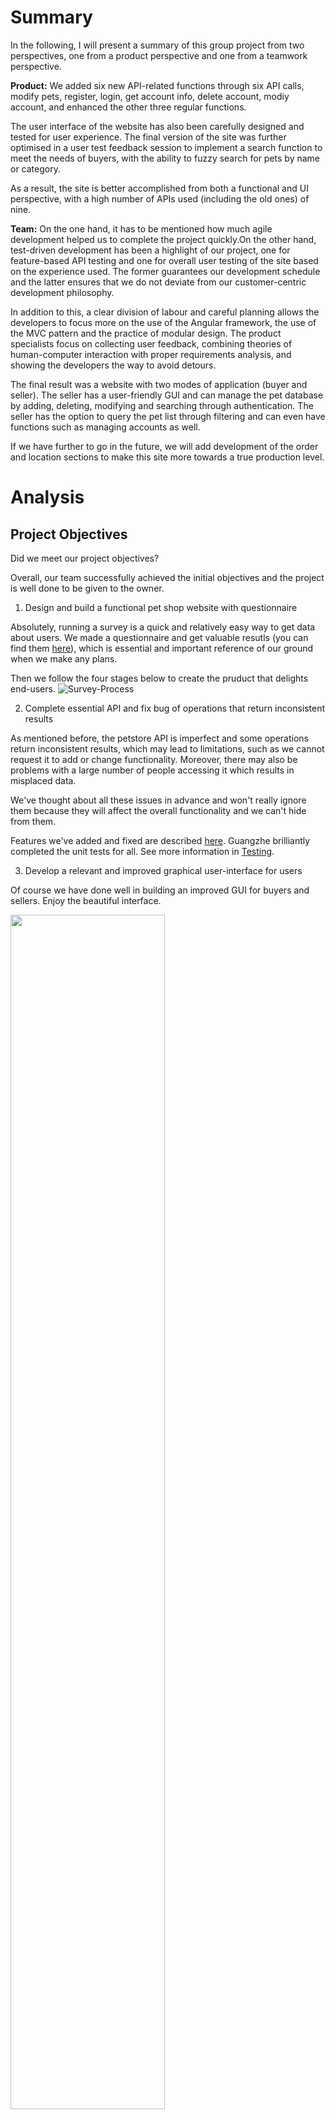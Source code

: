 # Summary

In the following, I will present a summary of this group project from two perspectives, one from a product perspective and one from a teamwork perspective.

**Product:**
We added six new API-related functions through six API calls, modify pets, register, login, get account info, delete account, modiy account, and enhanced the other three regular functions.

The user interface of the website has also been carefully designed and tested for user experience. The final version of the site was further optimised in a user test feedback session to implement a search function to meet the needs of buyers, with the ability to fuzzy search for pets by name or category.

As a result, the site is better accomplished from both a functional and UI perspective, with a high number of APIs used (including the old ones) of nine.

**Team:**
On the one hand, it has to be mentioned how much agile development helped us to complete the project quickly.On the other hand, test-driven development has been a highlight of our project, one for feature-based API testing and one for overall user testing of the site based on the experience used.  The former guarantees our development schedule and the latter ensures that we do not deviate from our customer-centric development philosophy.

In addition to this, a clear division of labour and careful planning allows the developers to focus more on the use of the Angular framework, the use of the MVC pattern and the practice of modular design. The product specialists focus on collecting user feedback, combining theories of human-computer interaction with proper requirements analysis, and showing the developers the way to avoid detours.

The final result was a website with two modes of application (buyer and seller). The seller has a user-friendly GUI and can manage the pet database by adding, deleting, modifying and searching through authentication. The seller has the option to query the pet list through filtering and can even have functions such as managing accounts as well.

If we have further to go in the future, we will add development of the order and location sections to make this site more towards a true production level. 

# Analysis

## Project Objectives

Did we meet our project objectives?

Overall, our team successfully achieved the initial objectives and the project is well done to be given to the owner.

1. Design and build a functional pet shop website with questionnaire

Absolutely, running a survey is a quick and relatively easy way to get data about users. We made a questionnaire and get valuable resutls (you can find them [here](https://github.com/GuangzheWen/web-softwaretools-plain/blob/main/report/Process.md#the-answers)), which is essential and important reference of our ground when we make any plans.

Then we follow the four stages below to create the pruduct that delights end-users.
![Survey-Process](https://github.com/GuangzheWen/web-softwaretools-plain/blob/main/images/Survey-Process.png)


2. Complete essential API and fix bug of operations that return inconsistent results

As mentioned before, the petstore API is imperfect and some operations return inconsistent results, which may lead to limitations, such as we cannot request it to add or change functionality. Moreover, there may also be problems with a large number of people accessing it which results in misplaced data.

We've thought about all these issues in advance and won't really ignore them because they will affect the overall functionality and we can't hide from them.

Features we've added and fixed are described [here](https://github.com/GuangzheWen/web-softwaretools-plain/blob/main/report/Background.md#description-of-all-features). Guangzhe brilliantly completed the unit tests for all. See more information in [Testing](https://github.com/GuangzheWen/web-softwaretools-plain/blob/main/report/Features.md#testing).

3. Develop a relevant and improved graphical user-interface for users

Of course we have done well in building an improved GUI for buyers and sellers. Enjoy the beautiful interface.

<img src="https://github.com/GuangzheWen/web-softwaretools-plain/blob/main/images/index.png" width = "70%" />

For more information refer to [Final UX](https://github.com/GuangzheWen/web-softwaretools-plain/blob/main/report/Front%20End%20UX.md#final-ux).

4. Demonstrate the website is satisfactory and attractive

Success of any software product depends upon the kind of user-experience it offers. We always keep the end-user in mind during the development process. We may develop a totally different system in the future, one criterion that every software is judged upon is whether it is user-friendly, despite having unique functionalities and features.

So we offered our initial website to potential users to collect their opinions and suggestions. Then we discuss their ideas internally. If they are reasonable, we decide to add or modify the sections accordingly. Here are features we added to make the website satisfactory and attractive after the feedback.

- User request to add a search function
- User request to change the search function from an exact search to a fuzzy search
- Post an example of input next to the find box
- FIxed searching input as case insensitive

5. Engage in group work to get skills how to build a user-friendly website with group practice

It is essential for us to understand our development is based on a team if teams to be high-performing. Essential engineering practices are always behind the best software that humanity has produced. In this way, we spend a new section to introduce our group practice. Please click [Group practice](#jump1) for more details.

## Checklist

Broadly, we finished the targets we set before. Every task is achieved with sufficient evidence.

- [x] An interviewer with the owner to learn about his attitudes, ideas, and desires.
- [x] Perform Focus Groups[2] methodology to do user research and form the user stories.
- [x] Take the codebase of the pet store and improve pet store api in need.
- [x] Analyze our site according to the results of user research and the interview with customers and the owner.
- [x] Add essential new features to meet the demands from users.
- [x] Unit testing and integration testing with user input to make sure the website could run correctly.
- [x] Do a survey to find out items need to be improved in the next step.
- [x] Scheduled product delivery and get feedback from users.

# Reflection

The development process has been a valuable learning opportunity for us, and we have learn a lot from this new experience - enjoying developing user-friendly software with others - in this group project, especially affected by the coronavirus pandemic. We totally agree that the creating a positive user experience is the key to developing user-friendly software.

## Group practice

We focused a lot of our energy into engaging in group work with notable challenges, not only coding but also talking to people - the owner, customers and team members. As mentioned, this is a new and changing process for us. Individuals could finish their own coursework on his or her own pace while it is impossible occurred in group working. For teams to be effective, the people in the team must be able to work together to contribute collectively to team outcomes. In other words, in teams, the internal characteristics are the people in the team and how they interact with each other.

Here we would like to display our <span id="jump1">group practice</span>.

### Regular meeting

When our team first got together, we all were confused since we were assigned randomly after receiving the resit email. Gang advised we could have an online meeting to get familiar with each other. But just as Jiangqi once said:" We likely sit around in front of the computers and look at each other, not knowing how to begin in our first meeting." Initially we are not likely a team.

However, team effectiveness is enhanced by daily meeting at the beginning. Over time we were getting to know each other, to know what to expect from each other, and to know how to divide the labor and assign tasks. Through this process, we begin to operate as a team instead of a collection of individuals.

Although we cannot organize daily meeting as planned because of the fact it will affect our normal work progress, we still try our best to have regular meeting which is recorded by Gang in [Process](https://github.com/GuangzheWen/web-softwaretools-plain/blob/main/report/Process.md).

### Continuous Integration

Continuous Integration (CI) is a software development practice where members of a team integrate their work frequently, usually each person integrates at least daily. Luckily, we were committing the work to a version control system during the coding process.

We use GitHub's remote repository to keep our code and we think that GitHub is perfect for team development, where members can share contributions on it. In our opinion, GitHub is more than just a web cloud drive, it is a platform for multiple people to work simultaneously, providing sharing features, version control features, and member contribution statistics.

### User research

To ensure that a new software is successful, the area that developers need to focus on most is user experience. User research is the methodic study of target users so we are able have the sharpest possible insights to coordinate our work to make a user-friendly product.

To maximize the profits of pet stores, we must really understand the needs of users, not only the customers, but also the owner.

Here is a part of our [survey](https://github.com/GuangzheWen/web-softwaretools-plain/blob/main/report/Process.md#the-results-of-user-research), for example:

> Questions
> 1. What the most helpful feature do you think when you look for a pet online? (Image, videos, filters, pop up ads, search)
>    If the interview said filters, ask: Can you list some of the filter conditions that you usually use? (tags, categories, status, inventories etc.)
> 2. Do reviews section important for you? Why?
> 3. Which one do you prefer to sign up to use the website? Compulsory or optional? Why?
> 4. What will make you trust the website to add your personal details for signing up? Positive reviews, Best Selling, or More ads and marketing?
> 5. Do you want to see some pets’ food suggestion or other advice for pets? Why?
> 6. Do you recommend any different feature that you think will value the pets shop website?

We chose individuals to have interviews with them and had records of the conversation after permission, which is concluded in [The Answers](https://github.com/GuangzheWen/web-softwaretools-plain/blob/main/report/Process.md#the-answers).

During this process, we learned to listen to users’ words in their perspectives, and covered any new problems and spot trends to figure out user stories. The user stories are clear on our [third meeting](https://github.com/GuangzheWen/web-softwaretools-plain/blob/main/report/Process.md#meeting-log-1), which is really helpful for us to create software that users find desirable and easy to use.

## Teamwork

### COVID-19 effect

As the coronavirus outbreak has intensified last year, the negative consequential effects begins to appear. Obviously, our team work was affected by the COVID-19, which could be concluded in two aspects.

On the one hand, people can not have a face-to-face talk owning to relevant rules, and some members have returned to their country rather than staying in the Bristol. This increased the cost of exchanging ideas and discussion with team members. Besides, it has presented challenges when we did user research over time through questionnaires.

On the other hand, the pandemic impacted our physical and psychological health indeed. Some left the Bristol and returned to their home may face the self-isolation, which made it more difficult to stay enthusiastic and motivated throughout the project, specially in front of the computer screen for a whole day. Alfymore even felt uncomfortable after vaccine.

Under this difficult period, we have tried our best to tackle the problems. Regular meeting prevented us from feelings of isolation lonely as all group members were able to think aloud study and talk with each other online if he like. If somebody feel uncomfortable today, we'd like to comfort him, persuade him to have a rest with the absence for today's meeting. He will get the information and his assigned task from the meeting log or the chat on Teams.

In a conclusion, COVID-19 cause troubles for us, but we share our feelings and encourage each other to face the problems through this tough period.


### Communication Tools

In spite of covid restrictions and working remotely, we found that our communication channels worked fluently and finished our teamwork after all.

- Microsoft Teams is main communication channels for us to discuss and organize daily meeting. We arrange the regular meeting at proper time in order that everyone could be full of energy to participate it geiven the different time zones.

	<img src="https://github.com/GuangzheWen/web-softwaretools-plain/blob/main/images/Teams.png" width = "30%" />

- Before the meeting starts, each member needs to send his recent progress and discovery to the chat box, so that everyone is familiar with the content in advance. When we are not in meetings, we will also discuss the trivial issues arising from the project in the chat box at any time.

- The questionnaire was designed and shared by Microsoft 365, so we could edit it together and comment whatever we prefer to express own thoughts.

- We use Gantt chart to plan the whole project. Team members could update the actual task start and end times.

- "Technical Log" is necessary to record development process, since other members will have better understanding of the progress.

- Owing to the fact that most of our team members are Chinese, the Chinese use WeChat to share opinions, one kind of immediate communication tool which is popular in China. Although immediate communication sometimes seems to be annoying, but it's quite suitable during short-time development.

	<img src="https://github.com/GuangzheWen/web-softwaretools-plain/blob/main/images/wechat.png" width = "30%" />

## Personal feelings

> This project gave me a new experience. Fixed topics and random teammates add a lot of challenges to this project, but this is the charm of group cooperation. In future work or life scenes, we can never choose the environment we are familiar with 100%, there is always a process of adaptation. Fortunately, all five members of the team were very active in this project. I was mainly responsible for the management and progress control of the whole project, so I often communicated with each team member about their work and difficulties, and tried to solve problems together, which made me feel the importance of team communication for the completion of the project. I was also very happy to participate in the user survey and chat with users, which made me feel that our project is very meaningful. What surprised me more was that, through group cooperation, the seemingly grand work could be finished with high quality in such a short period of time. It also helps me understand what Allison said to me earlier, that we have the ability to do more than just code!
> 
> -- Gang Li

> That was a privilege to work with different friendly course mates in a project.
> I have been learning different skills through this experience. I can tell that group working can make study more efficient and fun. Working with my team project enables me to pool my ideas and see problems from different perspectives. In my group, we have achieved more tasks that couldn’t have been accomplished by myself. During that experience, I have managed to develop some essential skills such as:
> Effective communication: As we agreed to meet on daily basis at 11am via teams to discuss the project’s aspects and each one’s progress. Also, we were always available online during the day to share questions relevant to the project.
> Group roles: All five members have got a specific role to be able to monitor our progress.
> Group working is likely to become an important aspect of our working life.
> 
> -- Alfymora Joseph

> To be honest, it is really a hard period for me and I often felt depressed at the end of July. But the regular conversation in this group encourage me and keep me busy so that I have chance to forget something unhappy. I hope everyone in our group could eat healthily, have a good sleep routine, and get outside for fresh air and exercise each day. These things can all have a positive effect on your mood. Working in a new team is so amazing!
> 
> -- Jiangqi Lou

> What was different this time compared to the last group project was that I had an extremely strong sense of involvement. With the help of Gang's plan, each of us successfully completed our part of the project. It gave me a taste of the sweetness of teamwork, which is the happiness of having your head buried in a job you love and are good at. In the past, I had I had a fluke mentality, expecting my teammates to do more, this time I adjusted my mindset and tried to do what I could to contribute to the team, and it was in this team spirit that each of us got the job done. I also saw how we helped each other out, for example, discussing bugs when we didn't know how to fix them, helping someone upload a GitHub CLI when it wasn't working well, and so on. This Resit has allowed me to discover new possibilities for my future work, and thankfully, it has been worthwhile and has made me feel that I am more deserving of this degree.
> 
> -- Guangzhe Wen

> This project made me more deeply understand the significance of the team project. Different from the previous project, the project team has a clearer purpose and detailed records. Under Gang's organization, we hold regular meetings to discuss and improve the project. Make a schedule to make your work more efficient. What I got was front-end design, which was my last role in the team. Therefore, my work is also more efficient, and I discuss with the team members in the meeting to get a better plan. The charm of the team is to let different people learn from each other and make progress in cooperation. This summer vacation has been enriched. I think such cooperation is worth it.
>
> -- Chongyan Qi
